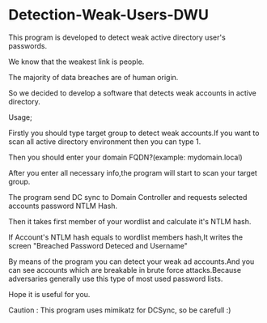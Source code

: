 # Detection-Weak-Users-DWU
This program is developed to detect weak active directory user's passwords.

We know that the weakest link is people.

The majority of data breaches are of human origin.

So we decided to develop a software that detects weak accounts in active directory.

Usage;

Firstly you should type target group to detect weak accounts.If you want to scan all active directory environment then you can type 1.

Then you should enter your domain FQDN?(example: mydomain.local)

After you enter all necessary info,the program will start to scan your target group.

The program send DC sync to Domain Controller and requests selected accounts password NTLM Hash.

Then it takes first member of your wordlist and calculate it's NTLM hash.

If Account's NTLM hash equals to wordlist members hash,It writes the screen "Breached Password Deteced and Username"

By means of the program you can detect your weak ad accounts.And you can see  accounts which are breakable in brute force attacks.Because adversaries generally use this type of most used password lists.

Hope it is useful for you.

Caution : This program uses mimikatz for DCSync, so be carefull :)
